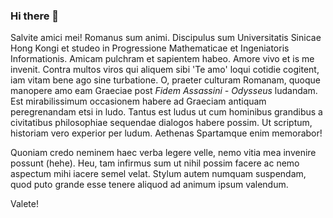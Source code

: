 ### Hi there 👋

Salvite amici mei! Romanus sum animi. Discipulus sum Universitatis Sinicae Hong Kongi et studeo in Progressione Mathematicae et Ingeniatoris Informationis. Amicam pulchram et sapientem habeo. Amore vivo et is me invenit. Contra multos viros qui aliquem sibi 'Te amo' loqui cotidie cogitent, iam vitam bene ago sine turbatione. O, praeter culturam Romanam, quoque manopere amo eam Graeciae post *Fidem Assassini - Odysseus* ludandam. Est mirabilissimum occasionem habere ad Graeciam antiquam peregrenandam etsi in ludo. Tantus est ludus ut cum hominibus grandibus a civitatibus philosophiae sequendae dialogos habere possim. Ut scriptum, historiam vero experior per ludum. Aethenas Spartamque enim memorabor!

Quoniam credo neminem haec verba legere velle, nemo vitia mea invenire possunt (hehe). Heu, tam infirmus sum ut nihil possim facere ac nemo aspectum mihi iacere semel velat. Stylum autem numquam suspendam, quod puto grande esse tenere aliquod ad animum ipsum valendum.

Valete!
